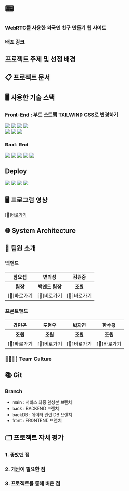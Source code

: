 
# 📟

### WebRTC를 사용한 외국인 친구 만들기 웹 사이트
### 배포 링크
## 프로젝트 주제 및 선정 배경

## 📋 프로젝트 문서


## 🖥 사용한 기술 스택
### Front-End : 부트 스트랩 TAILWIND CSS로 변경하기
<img src="https://img.shields.io/badge/CSS3-1572B6?style=flat-square&logo=css3&logoColor=white"/> <img src="https://img.shields.io/badge/Bootstrapap-7952B3?style=flat-square&logo=bootstrap&logoColor=white"/> <img src="https://img.shields.io/badge/HTML5-E34F26?style=flat-square&logo=html5&logoColor=white"/> <img src="https://img.shields.io/badge/React-61DAFB?style=flat-square&logo=React&logoColor=black"/><br />
<img src="https://img.shields.io/badge/styled components-DB7093?style=flat-square&logo=styled-components&logoColor=white"/> <img src="https://img.shields.io/badge/JavaScript-F7DF1E?style=flat-square&logo=javascript&logoColor=black"/> <img src="https://img.shields.io/badge/axios-5A29E4?style=flat-square&logo=axios&logoColor=white"/>

### Back-End
<img src="https://img.shields.io/badge/Spring%20Boot-6DB33F?style=flat-square&logo=Spring%20Boot&logoColor=black"/> <img src="https://img.shields.io/badge/springsecurity-6DB33F?style=flat-square&logo=springsecurity&logoColor=white"/> <img src="https://img.shields.io/badge/java-007396?style=flat-square&logo=java&logoColor=white"/> <img src="https://img.shields.io/badge/MySQL-4479A1?style=flat-square&logo=MySQL&logoColor=white"/> <img src="https://img.shields.io/badge/postman-FF6C37?style=flat-square&logo=postman&logoColor=white"/>

## Deploy
<img src="https://img.shields.io/badge/GitHub-181717?style=flat-square&logo=GitHub&logoColor=white"/> <img src="https://img.shields.io/badge/Amazon AWS-232F3E?style=flat-square&logo=amazonaws&logoColor=white"/> <img src="https://img.shields.io/badge/amazonec2-FF9900?style=flat-square&logo=amazonec2&logoColor=white"/> <img src="https://img.shields.io/badge/amazons3-569A31?style=flat-square&logo=amazons3&logoColor=white"/>

## 🖥 프로그램 영상
[🔗][바로가기](https://www.youtube.com/watch?v=iZm7euLwFRA)

## 🌐 System Architecture



## 👥 팀원 소개
### 백엔드
|**임요셉**|**변의성**|**김원중**| 
|:---:|:---:|:---:|
|**팀장**|**백엔드 팀장**|**조원**|
|[🔗][바로가기](https://github.com/92JosephLim)|[🔗][바로가기](https://github.com/uhhhmmman)|[🔗][바로가기](https://github.com/gimpo5975)

### 프론트엔드
|**김민곤**|**도현우**|**박지연**|**한수정**|
|:---:|:---:|:---:|:---:|
|**조원**|**조원**|**조원**|**조원**|
|[🔗][바로가기](https://github.com/min-gon)|[🔗][바로가기](https://github.com/yeonjp)|[🔗][바로가기](https://github.com/yeonjp)|[🔗][바로가기](https://github.com/bori0)|

### 👨‍👩‍👧‍👦 Team Culture


## 📚 Git
### Branch
- main : 서비스 최종 완성본 브랜치
- back : BACKEND 브랜치
- backDB : 데이터 관련 DB 브랜치
- front : FRONTEND 브랜치

## 🗂 프로젝트 자체 평가
### 1. 좋았던 점

### 2. 개선이 필요한 점

### 3. 프로젝트를 통해 배운 점

